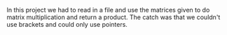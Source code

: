 In this project we had to read in a file and use the matrices given to do matrix multiplication and return a product. 
The catch was that we couldn't use brackets and could only use pointers. 
